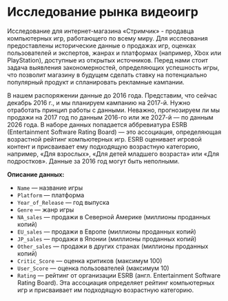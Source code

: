 # Исследование рынка видеоигр

Исследование для интернет-магазина «Стримчик» - продавца компьютерных игр, работающего по всему миру. Для исслеования предоставлены исторические данные о продажах игр, оценках пользователей и экспертов, жанрах и платформах (например, Xbox или PlayStation), доступные из открытых источников. Перед нами стоит задача выявления закономерностей, определяющих успешность игры, что позволит магазину в будущем сделать ставку на потенциально популярный продукт и спланировать рекламные кампании.

В нашем распоряжении данные до 2016 года. Представим, что сейчас декабрь 2016 г., и мы планируем кампанию на 2017-й. Нужно отработать принцип работы с данными. Неважно, прогнозируем ли мы продажи на 2017 год по данным 2016-го или же 2027-й — по данным 2026 года.
В наборе данных попадается аббревиатура ESRB (Entertainment Software Rating Board) — это ассоциация, определяющая возрастной рейтинг компьютерных игр. ESRB оценивает игровой контент и присваивает ему подходящую возрастную категорию, например, «Для взрослых», «Для детей младшего возраста» или «Для подростков».
Данные за 2016 год могут быть неполными.

**Описание данных:**
* `Name` — название игры
* `Platform` — платформа
* `Year_of_Release` — год выпуска
* `Genre` — жанр игры
* `NA_sales` — продажи в Северной Америке (миллионы проданных копий)
* `EU_sales` — продажи в Европе (миллионы проданных копий)
* `JP_sales` — продажи в Японии (миллионы проданных копий)
* `Other_sales` — продажи в других странах (миллионы проданных копий)
* `Critic_Score` — оценка критиков (максимум 100)
* `User_Score` — оценка пользователей (максимум 10)
* `Rating` — рейтинг от организации ESRB (англ. Entertainment Software Rating Board). Эта ассоциация определяет рейтинг компьютерных игр и присваивает им подходящую возрастную категорию.

